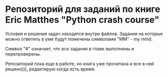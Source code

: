 # Репозиторий для заданий по книге Eric Matthes "Python crash course"

Условия и решения задач находятся внутри файлов. Задания на которые можно ответить в уме будут помечены символами "MM" - my mind.

Символ "#" означает, что все задания в главе выполнены и перепроверены.

Репозиторий пока еще в работе, но книга уже прочитана и все в ней решено))), редактирую когда есть время.
